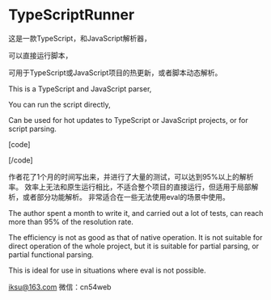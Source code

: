 # TypeScriptRunner

这是一款TypeScript，和JavaScript解析器，

可以直接运行脚本，

可用于TypeScript或JavaScript项目的热更新，或者脚本动态解析。


This is a TypeScript and JavaScript parser,

You can run the script directly,

Can be used for hot updates to TypeScript or JavaScript projects, or for script parsing. 





[code]

<script src="dmxts.min.js"></script>
<script>    
    console.log('hello');    
    dmt.TsCode.Run(`console.log('hello');`, window);    
</script>

[/code]


作者花了1个月的时间写出来，并进行了大量的测试，可以达到95%以上的解析率。
效率上无法和原生运行相比，不适合整个项目的直接运行，但适用于局部解析，或者部分功能解析。
非常适合在一些无法使用eval的场景中使用。

The author spent a month to write it, and carried out a lot of tests, can reach more than 95% of the resolution rate.

The efficiency is not as good as that of native operation. It is not suitable for direct operation of the whole project, but it is suitable for partial parsing, or partial functional parsing.

This is ideal for use in situations where eval is not possible.


iksu@163.com
微信：cn54web
